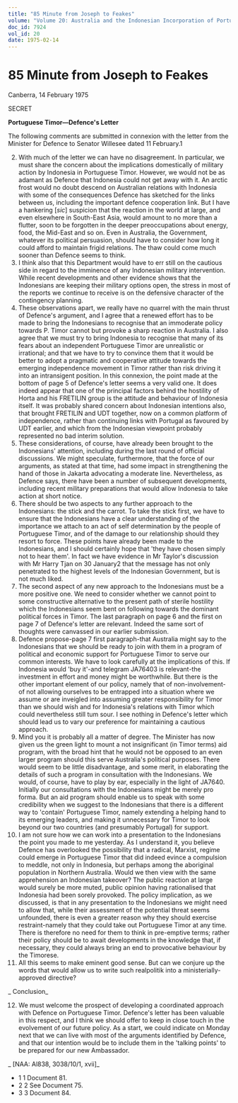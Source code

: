 ```yaml
---
title: "85 Minute from Joseph to Feakes"
volume: "Volume 20: Australia and the Indonesian Incorporation of Portuguese Timor, 1974-1976"
doc_id: 7924
vol_id: 20
date: 1975-02-14
---
```


# 85 Minute from Joseph to Feakes

Canberra, 14 February 1975

SECRET

**Portuguese Timor—Defence's Letter**

The following comments are submitted in connexion with the letter from the Minister for Defence to Senator Willesee dated 11 February.1

  2. With much of the letter we can have no disagreement. In particular, we must share the concern about the implications domestically of military action by Indonesia in Portuguese Timor. However, we would not be as adamant as Defence that Indonesia could not get away with it. An arctic frost would no doubt descend on Australian relations with Indonesia with some of the consequences Defence has sketched for the links between us, including the important defence cooperation link. But I have a hankering [_sic_] suspicion that the reaction in the world at large, and even elsewhere in South-East Asia, would amount to no more than a flutter, soon to be forgotten in the deeper preoccupations about energy, food, the Mid-East and so on. Even in Australia, the Government, whatever its political persuasion, should have to consider how long it could afford to maintain frigid relations. The thaw could come much sooner than Defence seems to think.
  3. I think also that this Department would have to err still on the cautious side in regard to the imminence of any Indonesian military intervention. While recent developments and other evidence shows that the Indonesians are keeping their military options open, the stress in most of the reports we continue to receive is on the defensive character of the contingency planning.
  4. These observations apart, we really have no quarrel with the main thrust of Defence's argument, and I agree that a renewed effort has to be made to bring the Indonesians to recognise that an immoderate policy towards P. Timor cannot but provoke a sharp reaction in Australia. I also agree that we must try to bring Indonesia to recognise that many of its fears about an independent Portuguese Timor are unrealistic or irrational; and that we have to try to convince them that it would be better to adopt a pragmatic and cooperative attitude towards the emerging independence movement in Timor rather than risk driving it into an intransigent position. In this connexion, the point made at the bottom of page 5 of Defence's letter seems a very valid one. It does indeed appear that one of the principal factors behind the hostility of Horta and his FRETILIN group is the attitude and behaviour of Indonesia itself. It was probably shared concern about Indonesian intentions also, that brought FRETILIN and UDT together, now on a common platform of independence, rather than continuing links with Portugal as favoured by UDT earlier, and which from the Indonesian viewpoint probably represented no bad interim solution.
  5. These considerations, of course, have already been brought to the Indonesians' attention, including during the last round of official discussions. We might speculate, furthermore, that the force of our arguments, as stated at that time, had some impact in strengthening the hand of those in Jakarta advocating a moderate line. Nevertheless, as Defence says, there have been a number of subsequent developments, including recent military preparations that would allow Indonesia to take action at short notice.
  6. There should be two aspects to any further approach to the Indonesians: the stick and the carrot. To take the stick first, we have to ensure that the Indonesians have a clear understanding of the importance we attach to an act of self determination by the people of Portuguese Timor, and of the damage to our relationship should they resort to force. These points have already been made to the Indonesians, and I should certainly hope that 'they have chosen simply not to hear them'. In fact we have evidence in Mr Taylor's discussion with Mr Harry Tjan on 30 January2 that the message has not only penetrated to the highest levels of the Indonesian Government, but is not much liked.
  7. The second aspect of any new approach to the Indonesians must be a more positive one. We need to consider whether we cannot point to some constructive alternative to the present path of sterile hostility which the Indonesians seem bent on following towards the dominant political forces in Timor. The last paragraph on page 6 and the first on page 7 of Defence's letter are relevant. Indeed the same sort of thoughts were canvassed in our earlier submission.
  8. Defence propose-page 7 first paragraph-that Australia might say to the Indonesians that we should be ready to join with them in a program of political and economic support for Portuguese Timor to serve our common interests. We have to look carefully at the implications of this. If Indonesia would 'buy it'-and telegram JA76403 is relevant-the investment in effort and money might be worthwhile. But there is the other important element of our policy, namely that of non-involvement-of not allowing ourselves to be entrapped into a situation where we assume or are inveigled into assuming greater responsibility for Timor than we should wish and for Indonesia's relations with Timor which could nevertheless still tum sour. I see nothing in Defence's letter which should lead us to vary our preference for maintaining a cautious approach.
  9. Mind you it is probably all a matter of degree. The Minister has now given us the green light to mount a not insignificant (in Timor terms) aid program, with the broad hint that he would not be opposed to an even larger program should this serve Australia's political purposes. There would seem to be little disadvantage, and some merit, in elaborating the details of such a program in consultation with the Indonesians. We would, of course, have to play by ear, especially in the light of JA7640. Initially our consultations with the Indonesians might be merely pro forma. But an aid program should enable us to speak with some credibility when we suggest to the Indonesians that there is a different way to 'contain' Portuguese Timor, namely extending a helping hand to its emerging leaders, and making it unnecessary for Timor to look beyond our two countries (and presumably Portugal) for support.
  10. I am not sure how we can work into a presentation to the Indonesians the point you made to me yesterday. As I understand it, you believe Defence has overlooked the possibility that a radical, Marxist, regime could emerge in Portuguese Timor that did indeed evince a compulsion to meddle, not only in Indonesia, but perhaps among the aboriginal population in Northern Australia. Would we then view with the same apprehension an Indonesian takeover? The public reaction at large would surely be more muted, public opinion having rationalised that Indonesia had been sorely provoked. The policy implication, as we discussed, is that in any presentation to the Indonesians we might need to allow that, while their assessment of the potential threat seems unfounded, there is even a greater reason why they should exercise restraint-namely that they could take out Portuguese Timor at any time. There is therefore no need for them to think in pre-emptive terms; rather their policy should be to await developments in the knowledge that, if necessary, they could always bring an end to provocative behaviour by the Timorese.
  11. All this seems to make eminent good sense. But can we conjure up the words that would allow us to write such realpolitik into a ministerially-approved directive?



_ Conclusion_

  12. We must welcome the prospect of developing a coordinated approach with Defence on Portuguese Timor. Defence's letter has been valuable in this respect, and I think we should offer to keep in close touch in the evolvement of our future policy. As a start, we could indicate on Monday next that we can live with most of the arguments identified by Defence, and that our intention would be to include them in the 'talking points' to be prepared for our new Ambassador.



_ [NAA: Al838, 3038/10/1, xvii]_

  * 1 1 Document 81.
  * 2 2 See Document 75.
  * 3 3 Document 84.


